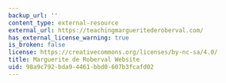 ```yaml
---
backup_url: ''
content_type: external-resource
external_url: https://teachingmargueritederoberval.com/
has_external_license_warning: true
is_broken: false
license: https://creativecommons.org/licenses/by-nc-sa/4.0/
title: Marguerite de Roberval Website
uid: 98a9c792-bda9-4461-bbd0-607b3fcafd02
---
```

